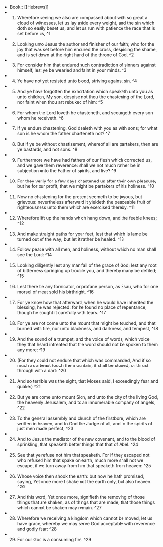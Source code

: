 - Book:: [[Hebrews]]
- 1. Wherefore seeing we also are compassed about with so great a cloud of witnesses, let us lay aside every weight, and the sin which doth so easily beset us, and let us run with patience the race that is set before us, ^1
- 2. Looking unto Jesus the author and finisher of our faith; who for the joy that was set before him endured the cross, despising the shame, and is set down at the right hand of the throne of God. ^2
- 3. For consider him that endured such contradiction of sinners against himself, lest ye be wearied and faint in your minds. ^3
- 4. Ye have not yet resisted unto blood, striving against sin. ^4
- 5. And ye have forgotten the exhortation which speaketh unto you as unto children, My son, despise not thou the chastening of the Lord, nor faint when thou art rebuked of him: ^5
- 6. For whom the Lord loveth he chasteneth, and scourgeth every son whom he receiveth. ^6
- 7. If ye endure chastening, God dealeth with you as with sons; for what son is he whom the father chasteneth not? ^7
- 8. But if ye be without chastisement, whereof all are partakers, then are ye bastards, and not sons. ^8
- 9. Furthermore we have had fathers of our flesh which corrected us, and we gave them reverence: shall we not much rather be in subjection unto the Father of spirits, and live? ^9
- 10. For they verily for a few days chastened us after their own pleasure; but he for our profit, that we might be partakers of his holiness. ^10
- 11. Now no chastening for the present seemeth to be joyous, but grievous: nevertheless afterward it yieldeth the peaceable fruit of righteousness unto them which are exercised thereby. ^11
- 12. Wherefore lift up the hands which hang down, and the feeble knees; ^12
- 13. And make straight paths for your feet, lest that which is lame be turned out of the way; but let it rather be healed. ^13
- 14. Follow peace with all men, and holiness, without which no man shall see the Lord: ^14
- 15. Looking diligently lest any man fail of the grace of God; lest any root of bitterness springing up trouble you, and thereby many be defiled; ^15
- 16. Lest there be any fornicator, or profane person, as Esau, who for one morsel of meat sold his birthright. ^16
- 17. For ye know how that afterward, when he would have inherited the blessing, he was rejected: for he found no place of repentance, though he sought it carefully with tears. ^17
- 18. For ye are not come unto the mount that might be touched, and that burned with fire, nor unto blackness, and darkness, and tempest, ^18
- 19. And the sound of a trumpet, and the voice of words; which voice they that heard intreated that the word should not be spoken to them any more: ^19
- 20. (For they could not endure that which was commanded, And if so much as a beast touch the mountain, it shall be stoned, or thrust through with a dart: ^20
- 21. And so terrible was the sight, that Moses said, I exceedingly fear and quake:) ^21
- 22. But ye are come unto mount Sion, and unto the city of the living God, the heavenly Jerusalem, and to an innumerable company of angels, ^22
- 23. To the general assembly and church of the firstborn, which are written in heaven, and to God the Judge of all, and to the spirits of just men made perfect, ^23
- 24. And to Jesus the mediator of the new covenant, and to the blood of sprinkling, that speaketh better things that that of Abel. ^24
- 25. See that ye refuse not him that speaketh. For if they escaped not who refused him that spake on earth, much more shall not we escape, if we turn away from him that speaketh from heaven: ^25
- 26. Whose voice then shook the earth: but now he hath promised, saying, Yet once more I shake not the earth only, but also heaven. ^26
- 27. And this word, Yet once more, signifieth the removing of those things that are shaken, as of things that are made, that those things which cannot be shaken may remain. ^27
- 28. Wherefore we receiving a kingdom which cannot be moved, let us have grace, whereby we may serve God acceptably with reverence and godly fear: ^28
- 29. For our God is a consuming fire. ^29
